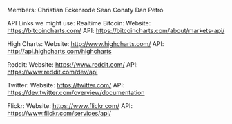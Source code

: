 Members: 
Christian Eckenrode
Sean Conaty
Dan Petro

API Links we might use:
Realtime Bitcoin: 
  Website: https://bitcoincharts.com/
  API:        https://bitcoincharts.com/about/markets-api/

High Charts:
  Website: http://www.highcharts.com/
  API:        http://api.highcharts.com/highcharts

Reddit:
  Website: https://www.reddit.com/
  API:        https://www.reddit.com/dev/api

Twitter:
  Website: https://twitter.com/
  API:        https://dev.twitter.com/overview/documentation

  Flickr:
  Website: https://www.flickr.com/
  API:        https://www.flickr.com/services/api/